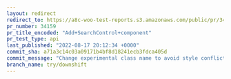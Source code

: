 ```yaml
---
layout: redirect
redirect_to: https://a8c-woo-test-reports.s3.amazonaws.com/public/pr/34159/api/index.html
pr_number: 34159
pr_title_encoded: "Add+SearchControl+component"
pr_test_type: api
last_published: "2022-08-17 20:12:34 +0000"
commit_sha: a71a3c14c03a09171b4bf8d18241ecb3fdca405d
commit_message: "Change experimental class name to avoid style conflicts"
branch_name: try/downshift
---
```

